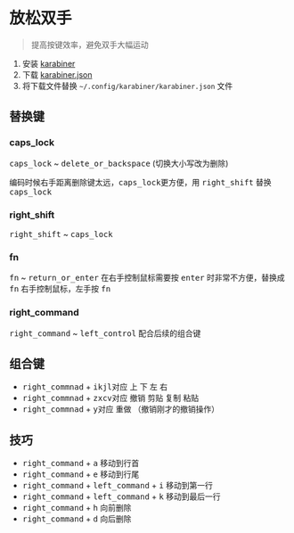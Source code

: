 # 放松双手

> 提高按键效率，避免双手大幅运动

1. 安装 [karabiner](https://pqrs.org/osx/karabiner/)
2. 下载 [karabiner.json](https://raw.githubusercontent.com/onface/relax-your-hands/master/karabiner.json)
3. 将下载文件替换 `~/.config/karabiner/karabiner.json` 文件

## 替换键

### caps_lock

<kbd>caps_lock</kbd> ~ <kbd>delete_or_backspace</kbd> (切换大小写改为删除)

编码时候右手距离删除键太远，<kbd>caps_lock</kbd>更方便，用 <kbd>right_shift</kbd> 替换 <kbd>caps_lock</kbd>

### right_shift

<kbd>right_shift</kbd> ~ <kbd>caps_lock</kbd>

### fn

<kbd>fn</kbd> ~ <kbd>return_or_enter</kbd> 在右手控制鼠标需要按 <kbd>enter</kbd> 时非常不方便，替换成 <kbd>fn</kbd> 右手控制鼠标，左手按 <kbd>fn</kbd>

### right_command

<kbd>right_command</kbd> ~ <kbd>left_control</kbd> 配合后续的组合键

## 组合键

- <kbd>right_commnad</kbd> + <kbd>i</kbd><kbd>k</kbd><kbd>j</kbd><kbd>l</kbd>对应 上 下 左 右
- <kbd>right_commnad</kbd> + <kbd>z</kbd><kbd>x</kbd><kbd>c</kbd><kbd>v</kbd>对应 撤销 剪贴 复制 粘贴
- <kbd>right_commnad</kbd> + <kbd>y</kbd>对应 重做 （撤销刚才的撤销操作）


## 技巧

- <kbd>right_command</kbd> + <kbd>a</kbd> 移动到行首
- <kbd>right_command</kbd> + <kbd>e</kbd> 移动到行尾
- <kbd>right_command</kbd> + <kbd>left_command</kbd> + <kbd>i</kbd> 移动到第一行
- <kbd>right_command</kbd> + <kbd>left_command</kbd> + <kbd>k</kbd> 移动到最后一行
- <kbd>right_command</kbd> + <kbd>h</kbd> 向前删除
- <kbd>right_command</kbd> + <kbd>d</kbd> 向后删除
